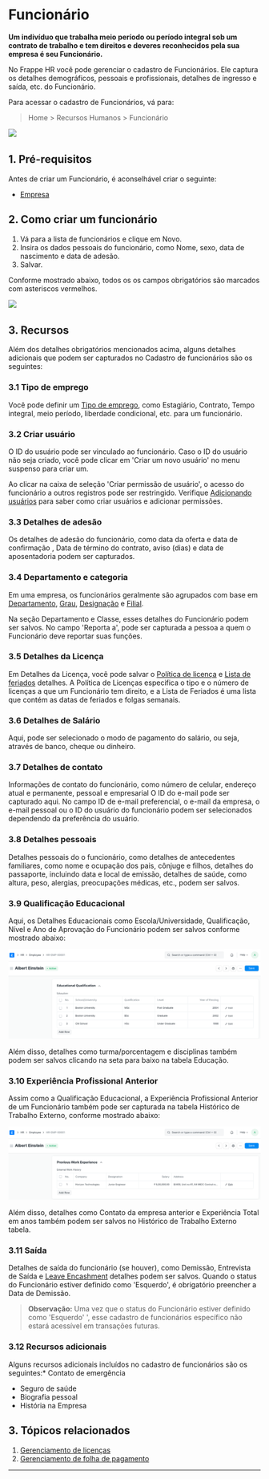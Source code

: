 # Funcionário



**Um indivíduo que trabalha meio período ou período integral sob um contrato de trabalho e tem direitos e deveres reconhecidos pela sua empresa é seu Funcionário.**

 No Frappe HR você pode gerenciar o cadastro de Funcionários. Ele captura os detalhes demográficos, pessoais e profissionais, detalhes de ingresso e saída, etc. do Funcionário.

Para acessar o cadastro de Funcionários, vá para:


> Home > Recursos Humanos > Funcionário
> 
> 

![](/files/RtArfPD.gif)

## 1. Pré-requisitos

Antes de criar um Funcionário, é aconselhável criar o seguinte:

* [Empresa](https://docs.erpnext.com/docs/pt/setting-up/company-setup#1-how-to-create-a-new-company)

## 2. Como criar um funcionário

1. Vá para a lista de funcionários e clique em Novo.
2. Insira os dados pessoais do funcionário, como Nome, sexo, data de nascimento e data de adesão.
3. Salvar.

Conforme mostrado abaixo, todos os os campos obrigatórios são marcados com asteriscos vermelhos.

![](/files/rqUdH4m.png)

## 3. Recursos

Além dos detalhes obrigatórios mencionados acima, alguns detalhes adicionais que podem ser capturados no Cadastro de funcionários são os seguintes:

### 3.1 Tipo de emprego

Você pode definir um [Tipo de emprego](/docs/pt/human-resources/employment-type), como Estagiário, Contrato, Tempo integral, meio período, liberdade condicional, etc. para um funcionário.

### 3.2 Criar usuário

O ID do usuário pode ser vinculado ao funcionário. Caso o ID do usuário não seja criado, você pode clicar em 'Criar um novo usuário' no menu suspenso para criar um.

Ao clicar na caixa de seleção 'Criar permissão de usuário', o acesso do funcionário a outros registros pode ser restringido. Verifique [Adicionando usuários](https://docs.erpnext.com/docs/pt/setting-up/users-and-permissions/adding-users) para saber como criar usuários e adicionar permissões.

### 3.3 Detalhes de adesão

Os detalhes de adesão do funcionário, como data da oferta e data de confirmação , Data de término do contrato, aviso (dias) e data de aposentadoria podem ser capturados.

### 3.4 Departamento e categoria

Em uma empresa, os funcionários geralmente são agrupados com base em [Departamento](/docs/pt/human-resources/department), [Grau](/docs/pt/human-resources/employee-grade), [Designação](/docs/pt/human-resources/designation) e [Filial](/docs/pt/human-resources/branch).

Na seção Departamento e Classe, esses detalhes do Funcionário podem ser salvos. No campo 'Reporta a', pode ser capturada a pessoa a quem o Funcionário deve reportar suas funções.

### 3.5 Detalhes da Licença

Em Detalhes da Licença, você pode salvar o [Política de licença](/docs/pt/human-resources/leave-policy) e [Lista de feriados](/docs/pt/human-resources/holiday-list) detalhes. A Política de Licenças especifica o tipo e o número de licenças a que um Funcionário tem direito, e a Lista de Feriados é uma lista que contém as datas de feriados e folgas semanais.

### 3.6 Detalhes de Salário

Aqui, pode ser selecionado o modo de pagamento do salário, ou seja, através de banco, cheque ou dinheiro.

### 3.7 Detalhes de contato

Informações de contato do funcionário, como número de celular, endereço atual e permanente, pessoal e empresarial O ID do e-mail pode ser capturado aqui. No campo ID de e-mail preferencial, o e-mail da empresa, o e-mail pessoal ou o ID do usuário do funcionário podem ser selecionados dependendo da preferência do usuário.

### 3.8 Detalhes pessoais

Detalhes pessoais do o funcionário, como detalhes de antecedentes familiares, como nome e ocupação dos pais, cônjuge e filhos, detalhes do passaporte, incluindo data e local de emissão, detalhes de saúde, como altura, peso, alergias, preocupações médicas, etc., podem ser salvos.

### 3.9 Qualificação Educacional

Aqui, os Detalhes Educacionais como Escola/Universidade, Qualificação, Nível e Ano de Aprovação do Funcionário podem ser salvos conforme mostrado abaixo:

![](/files/educational-qualification.png)

Além disso, detalhes como turma/porcentagem e disciplinas também podem ser salvos clicando na seta para baixo na tabela Educação.

### 3.10 Experiência Profissional Anterior

Assim como a Qualificação Educacional, a Experiência Profissional Anterior de um Funcionário também pode ser capturada na tabela Histórico de Trabalho Externo, conforme mostrado abaixo:

![Anterior Experiência Profissional](/files/previous-work-Experience.png)

Além disso, detalhes como Contato da empresa anterior e Experiência Total em anos também podem ser salvos no Histórico de Trabalho Externo tabela.

### 3.11 Saída

Detalhes de saída do funcionário (se houver), como Demissão, Entrevista de Saída e [Leave Encashment](/docs/pt/human-resources/leave-encashment) detalhes podem ser salvos. Quando o status do Funcionário estiver definido como 'Esquerdo', é obrigatório preencher a Data de Demissão.


> **Observação:** Uma vez que o status do Funcionário estiver definido como 'Esquerdo' ', esse cadastro de funcionários específico não estará acessível em transações futuras.
> 
> 

### 3.12 Recursos adicionais

Alguns recursos adicionais incluídos no cadastro de funcionários são os seguintes:* Contato de emergência
* Seguro de saúde
* Biografia pessoal
* História na Empresa

## 3. Tópicos relacionados

1. [Gerenciamento de licenças](/docs/pt/human-resources/leave-management-intro)
2. [Gerenciamento de folha de pagamento](/docs/pt/human-resources/payroll-intro)



---





